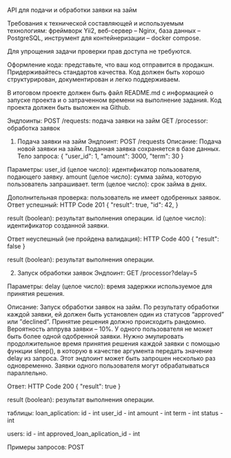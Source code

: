 

API для подачи и обработки заявки на займ

Требования к технической составляющей и используемым технологиям: 
фреймворк Yii2, 
веб-сервер – Nginx, 
база данных – PostgreSQL, 
инструмент для контейнеризации – docker compose. 


Для упрощения задачи проверки прав доступа не требуются.

Оформление кода: представьте, что ваш код отправится в продакшн. 
Придерживайтесь стандартов качества. 
Код должен быть хорошо структурирован, документирован и легко поддерживаем.

В итоговом проекте должен быть файл README.md с информацией о запуске проекта
 и о затраченном времени на выполнение задания. Код проекта должен быть выложен на Github.

Эндпоинты:
POST /requests: подача заявки на займ
GET /processor: обработка заявок


1. Подача заявки на займ
Эндпоинт: POST /requests
Описание: Подача новой заявки на займ. 
Поданная заявка сохраняется в базе данных. 
Тело запроса:
{
  "user_id": 1,
  "amount": 3000,
  "term": 30
}

Параметры:
user_id (целое число): идентификатор пользователя, подающего заявку.
amount (целое число): сумма займа, которую пользователь запрашивает.
term (целое число): срок займа в днях.

Дополнительная проверка: пользователь не имеет одобренных заявок.
Ответ успешный:
HTTP Code 201
{
  "result": true,
  "id": 42,
}

result (boolean): результат выполнения операции.
id (целое число): идентификатор созданной заявки.


Ответ неуспешный (не пройдена валидация):
HTTP Code 400
{
  "result": false
}

result (boolean): результат выполнения операции.



2. Запуск обработки заявок
Эндпоинт: GET /processor?delay=5

Параметры:
delay (целое число): время задержки используемое для принятия решения.

Описание: Запуск обработки заявок на займ. 
По результату обработки каждой заявки, ей должен быть установлен 
один из статусов “approved” или ”declined”. 
Принятие решения должно происходить рандомно. 
Вероятность аппрува заявки – 10%. 
У одного пользователя не может быть более одной одобренной заявки. 
Нужно эмулировать продолжительное время принятия решения каждой заявки с помощью функции sleep(), 
в которую в качестве аргумента передать значение delay из запроса. 
Этот эндпоинт может быть запрошен несколько раз одновременно. 
Заявки одного пользователя могут обрабатываться параллельно.

Ответ:
HTTP Code 200
{
  "result": true
}

result (boolean): результат выполнения операции.

таблицы:
loan_aplication:
id - int
user_id - int
amount - int
term - int
status - int 

users:
id - int
approved_loan_aplication_id - int

Примеры запросов:
POST